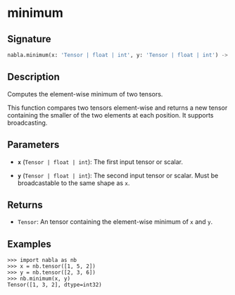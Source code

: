 # minimum

## Signature

```python
nabla.minimum(x: 'Tensor | float | int', y: 'Tensor | float | int') -> 'Tensor'
```

## Description

Computes the element-wise minimum of two tensors.

This function compares two tensors element-wise and returns a new tensor
containing the smaller of the two elements at each position. It supports
broadcasting.

## Parameters

- **`x`** (`Tensor | float | int`): The first input tensor or scalar.

- **`y`** (`Tensor | float | int`): The second input tensor or scalar. Must be broadcastable to the same shape as `x`.

## Returns

- `Tensor`: An tensor containing the element-wise minimum of `x` and `y`.

## Examples

```pycon
>>> import nabla as nb
>>> x = nb.tensor([1, 5, 2])
>>> y = nb.tensor([2, 3, 6])
>>> nb.minimum(x, y)
Tensor([1, 3, 2], dtype=int32)
```
